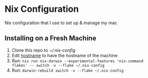 # Nix Configuration

Nix configuration that I use to set up & manage my mac

## Installing on a Fresh Machine

1. Clone this repo to _~/.nix-config_
1. Edit [hostname](./flake.nix#L20) to have the hostname of the machine
1. Run: `nix run nix-darwin --experimental-features 'nix-command flakes' -- switch -v --flake ~/.nix-config`
1. Run: `darwin-rebuild switch -v --flake ~/.nix-config`
